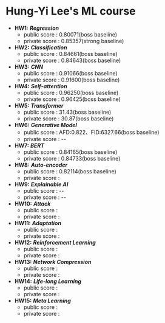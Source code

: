 # Hung-Yi Lee's ML course

* **HW1:** ***Regression***
  * public  score : 0.80071(boss baseline)
  * private score : 0.85357(strong baseline)
* **HW2:** ***Classification***
  * public  score : 0.84661(boss baseline) 
  * private score : 0.84643(boss baseline)
* **HW3:** ***CNN***
  * public  score : 0.91066(boss baseline)
  * private score : 0.91600(boss baseline)
* **HW4:** ***Self-attention***
  * public  score : 0.96250(boss baseline)
  * private score : 0.96425(boss baseline)
* **HW5:** ***Transformer***
  * public  score : 31.43(boss baseline)
  * private score : 30.87(boss baseline)
* **HW6:** ***Generative Model***
  * public  score : AFD:0.822、FID:6327.66(boss baseline)
  * private score : --
* **HW7:** ***BERT***
  * public  score : 0.84165(boss baseline)
  * private score : 0.84733(boss baseline)
* **HW8:** ***Auto-encoder***
  * public  score : 0.82114(boss baseline)
  * private score : 
* **HW9:** ***Explainable AI***
  * public  score : --
  * private score : --
* **HW10:** ***Attack***
  * public  score : 
  * private score : 
* **HW11:** ***Adaptation***
  * public  score : 
  * private score : 
* **HW12:** ***Reinforcement Learning***
  * public  score : 
  * private score : 
* **HW13:** ***Network Compression***
  * public  score : 
  * private score : 
* **HW14:** ***Life-long Learning***
  * public  score : 
  * private score : 
* **HW15:** ***Meta Learning***
  * public  score : 
  * private score : 

